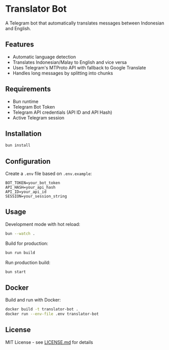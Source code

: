 # Translator Bot

A Telegram bot that automatically translates messages between Indonesian and English.

## Features

- Automatic language detection
- Translates Indonesian/Malay to English and vice versa
- Uses Telegram's MTProto API with fallback to Google Translate
- Handles long messages by splitting into chunks

## Requirements

- Bun runtime
- Telegram Bot Token
- Telegram API credentials (API ID and API Hash)
- Active Telegram session

## Installation

```bash
bun install
```

## Configuration

Create a `.env` file based on `.env.example`:

```env
BOT_TOKEN=your_bot_token
API_HASH=your_api_hash
API_ID=your_api_id
SESSION=your_session_string
```

## Usage

Development mode with hot reload:
```bash
bun --watch .
```

Build for production:
```bash
bun run build
```

Run production build:
```bash
bun start
```

## Docker

Build and run with Docker:
```bash
docker build -t translator-bot .
docker run --env-file .env translator-bot
```

## License

MIT License - see [LICENSE.md](LICENSE.md) for details
